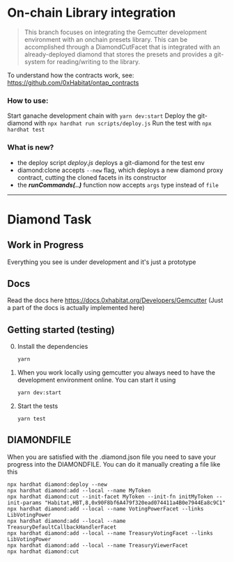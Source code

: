 # On-chain Library integration
> This branch focuses on integrating the Gemcutter development environment with an onchain presets library. This can be accomplished through a DiamondCutFacet that is integrated with an already-deployed diamond that stores the presets and provides a git-system for reading/writing to the library.

To understand how the contracts work, see: https://github.com/0xHabitat/ontap_contracts

### How to use:
Start ganache development chain with ```yarn dev:start```
Deploy the git-diamond with ```npx hardhat run scripts/deploy.js```
Run the test with ```npx hardhat test```

### What is new?
- the deploy script *deploy.js* deploys a git-diamond for the test env
- diamond:clone accepts `--new` flag, which deploys a new diamond proxy contract, cutting the cloned facets in its constructor
- the ***runCommands(..)*** function now accepts `args` type instead of `file`

---

# Diamond Task

## Work in Progress
Everything you see is under development and it's just a prototype

## Docs
Read the docs here https://docs.0xhabitat.org/Developers/Gemcutter
(Just a part of the docs is actually implemented here)

## Getting started (testing)

0. Install the dependencies
    ```bash
    yarn
    ```
1. When you work locally using gemcutter you always need to have the development environment online. You can start it using
    ```bash
    yarn dev:start
    ```
    
2. Start the tests
    ```
    yarn test
    ```


## DIAMONDFILE

When you are satisfied with the .diamond.json file you need to save your progress into the DIAMONDFILE. You can do it manually creating a file like this

```
npx hardhat diamond:deploy --new
npx hardhat diamond:add --local --name MyToken
npx hardhat diamond:cut --init-facet MyToken --init-fn initMyToken --init-params "Habitat,HBT,8,0x90F8bf6A479f320ead074411a4B0e7944Ea8c9C1"
npx hardhat diamond:add --local --name VotingPowerFacet --links LibVotingPower
npx hardhat diamond:add --local --name TreasuryDefaultCallbackHandlerFacet
npx hardhat diamond:add --local --name TreasuryVotingFacet --links LibVotingPower
npx hardhat diamond:add --local --name TreasuryViewerFacet
npx hardhat diamond:cut
```
